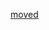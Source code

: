 [moved](https://toniebox-reverse-engineering.github.io/docs/custom-firmware/cc3200/hackieboxng-bl/install/)